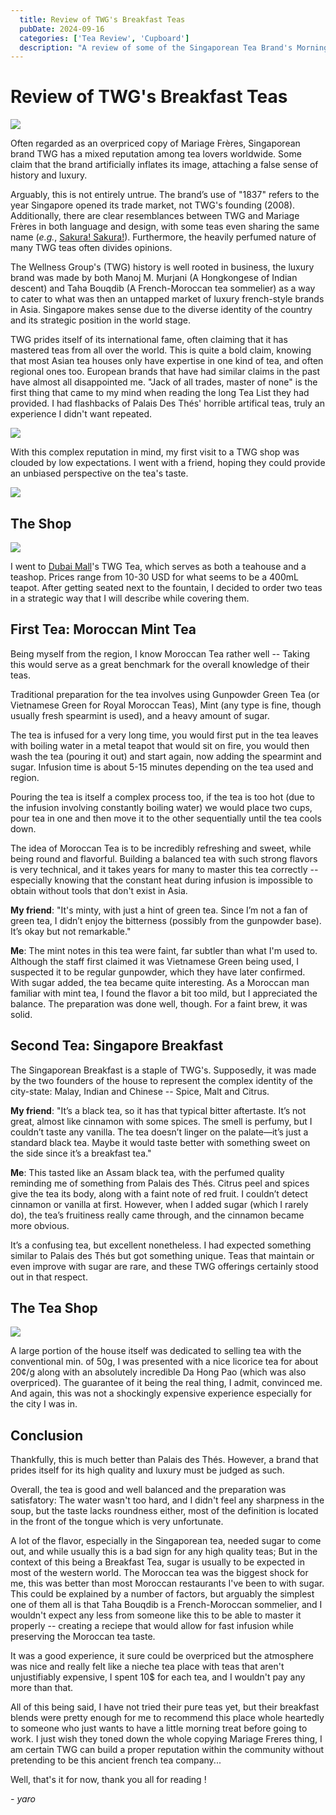 ```yaml
---
  title: Review of TWG's Breakfast Teas
  pubDate: 2024-09-16
  categories: ['Tea Review', 'Cupboard']
  description: "A review of some of the Singaporean Tea Brand's Morning Teas"
---
```


# Review of TWG's Breakfast Teas

![](image-69.png)

Often regarded as an overpriced copy of Mariage Frères, Singaporean brand TWG has a mixed reputation among tea lovers worldwide. Some claim that the brand artificially inflates its image, attaching a false sense of history and luxury.

Arguably, this is not entirely untrue.
The brand’s use of "1837" refers to the year Singapore opened its trade market, not TWG's founding (2008). Additionally, there are clear resemblances between TWG and Mariage Frères in both language and design, with some teas even sharing the same name (_e.g._, [Sakura! Sakura!](https://www.reddit.com/r/tea/comments/1bzsg3x/whos_copying_who_now/)). Furthermore, the heavily perfumed nature of many TWG teas often divides opinions.

The Wellness Group's (TWG) history is well rooted in business, the luxury brand was made by both Manoj M. Murjani (A Hongkongese of Indian descent) and Taha Bouqdib (A French-Moroccan tea sommelier) as a way to cater to what was then an untapped market of luxury french-style brands in Asia. Singapore makes sense due to the diverse identity of the country and its strategic position in the world stage.

TWG prides itself of its international fame, often claiming that it has mastered teas from all over the world. This is quite a bold claim, knowing that most Asian tea houses only have expertise in one kind of tea, and often regional ones too. European brands that have had similar claims in the past have almost all disappointed me. "Jack of all trades, master of none" is the first thing that came to my mind when reading the long Tea List they had provided. I had flashbacks of Palais Des Thés' horrible artifical teas, truly an experience I didn't want repeated.

![](image-72.png)

With this complex reputation in mind, my first visit to a TWG shop was clouded by low expectations. I went with a friend, hoping they could provide an unbiased perspective on the tea's taste.

![](image-70.png)

## The Shop

![](image-71.png)

I went to [Dubai Mall](https://en.wikipedia.org/wiki/Dubai_Mall)'s TWG Tea, which serves as both a teahouse and a teashop.
Prices range from 10-30 USD for what seems to be a 400mL teapot.
After getting seated next to the fountain, I decided to order two teas in a strategic way that I will describe while covering them.

## First Tea: Moroccan Mint Tea

Being myself from the region, I know Moroccan Tea rather well -- Taking this would serve as a great benchmark for the overall knowledge of their teas.

Traditional preparation for the tea involves using Gunpowder Green Tea (or Vietnamese Green for Royal Moroccan Teas), Mint (any type is fine, though usually fresh spearmint is used), and a heavy amount of sugar.

The tea is infused for a very long time, you would first put in the tea leaves with boiling water in a metal teapot that would sit on fire, you would then wash the tea (pouring it out) and start again, now adding the spearmint and sugar. Infusion time is about 5-15 minutes depending on the tea used and region.

Pouring the tea is itself a complex process too, if the tea is too hot (due to the infusion involving constantly boiling water) we would place two cups, pour tea in one and then move it to the other sequentially until the tea cools down.

The idea of Moroccan Tea is to be incredibly refreshing and sweet, while being round and flavorful. Building a balanced tea with such strong flavors is very technical, and it takes years for many to master this tea correctly -- especially knowing that the constant heat during infusion is impossible to obtain without tools that don't exist in Asia.

**My friend**: "It's minty, with just a hint of green tea. Since I’m not a fan of green tea, I didn’t enjoy the bitterness (possibly from the gunpowder base). It’s okay but not remarkable."

**Me**: The mint notes in this tea were faint, far subtler than what I'm used to. Although the staff first claimed it was Vietnamese Green being used, I suspected it to be regular gunpowder, which they have later confirmed. With sugar added, the tea became quite interesting. As a Moroccan man familiar with mint tea, I found the flavor a bit too mild, but I appreciated the balance. The preparation was done well, though. For a faint brew, it was solid.

## Second Tea: Singapore Breakfast

The Singaporean Breakfast is a staple of TWG's. Supposedly, it was made by the two founders of the house to represent the complex identity of the city-state: Malay, Indian and Chinese -- Spice, Malt and Citrus.

**My friend**: "It’s a black tea, so it has that typical bitter aftertaste. It’s not great, almost like cinnamon with some spices. The smell is perfumy, but I couldn’t taste any vanilla. The tea doesn’t linger on the palate—it’s just a standard black tea. Maybe it would taste better with something sweet on the side since it’s a breakfast tea."

**Me**: This tasted like an Assam black tea, with the perfumed quality reminding me of something from Palais des Thés. Citrus peel and spices give the tea its body, along with a faint note of red fruit. I couldn’t detect cinnamon or vanilla at first. However, when I added sugar (which I rarely do), the tea’s fruitiness really came through, and the cinnamon became more obvious. 

It’s a confusing tea, but excellent nonetheless. I had expected something similar to Palais des Thés but got something unique. Teas that maintain or even improve with sugar are rare, and these TWG offerings certainly stood out in that respect.

## The Tea Shop

![](1695612756_9f29504ca5bce12a3940.jpg)

A large portion of the house itself was dedicated to selling tea with the conventional min. of 50g, I was presented with a nice licorice tea for about 20¢/g along with an absolutely incredible Da Hong Pao (which was also overpriced). The guarantee of it being the real thing, I admit, convinced me. And again, this was not a shockingly expensive experience especially for the city I was in.

## Conclusion

Thankfully, this is much better than Palais des Thés. However, a brand that prides itself for its high quality and luxury must be judged as such.

Overall, the tea is good and well balanced and the preparation was satisfatory: The water wasn't too hard, and I didn't feel any sharpness in the soup, but the taste lacks roundness either, most of the definition is located in the front of the tongue which is very unfortunate.

A lot of the flavor, especially in the Singaporean tea, needed sugar to come out, and while usually this is a bad sign for any high quality teas; But in the context of this being a Breakfast Tea, sugar is usually to be expected in most of the western world. The Moroccan tea was the biggest shock for me, this was better than most Moroccan restaurants I've been to with sugar. This could be explained by a number of factors, but arguably the simplest one of them all is that Taha Bouqdib is a French-Moroccan sommelier, and I wouldn't expect any less from someone like this to be able to master it properly -- creating a reciepe that would allow for fast infusion while preserving the Moroccan tea taste.

It was a good experience, it sure could be overpriced but the atmosphere was nice and really felt like a nieche tea place with teas that aren't unjustifiably expensive, I spent 10$ for each tea, and I wouldn't pay any more than that.

All of this being said, I have not tried their pure teas yet, but their breakfast blends were pretty enough for me to recommend this place whole heartedly to someone who just wants to have a little morning treat before going to work. I just wish they toned down the whole copying Mariage Freres thing, I am certain TWG can build a proper reputation within the community without pretending to be this ancient french tea company...

Well, that's it for now, thank you all for reading !

  *- yaro*